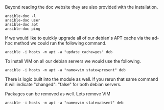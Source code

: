 Beyond reading the doc website they are also provided with the installation.
```
ansible-doc -l
ansible-doc user
ansible-doc apt
ansible-doc ping
```
If we would like to quickly upgrade all of our debian's APT cache via the ad-hoc method we could run the following command.
```
ansible -i hosts -m apt -a "update_cache=yes" deb
```
To install VIM on all our debian servers we would use the following. 
```
ansible -i hosts -m apt -a "name=vim state=present" deb
```
There is logic built into the module as well.  If you rerun that same command it will indicate "changed": "false" for both debian servers.

Packages can be removed as well.  Lets remove VIM
```
ansible -i hosts -m apt -a "name=vim state=absent" deb
```
